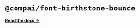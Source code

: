 # `@compai/font-birthstone-bounce`

[**Read the docs &rarr;**](https://components.ai/docs/typefaces/birthstone-bounce)
